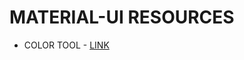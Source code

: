 # MATERIAL-UI RESOURCES

* COLOR TOOL - [LINK](https://material.io/tools/color/#!/?view.left=0&view.right=1&primary.color=039be5&secondary.color=000000)
